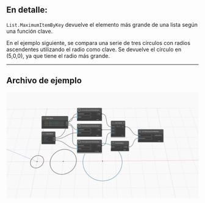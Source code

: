 ## En detalle:
`List.MaximumItemByKey` devuelve el elemento más grande de una lista según una función clave.

En el ejemplo siguiente, se compara una serie de tres círculos con radios ascendentes utilizando el radio como clave. Se devuelve el círculo en (5,0,0), ya que tiene el radio más grande.
___
## Archivo de ejemplo

![List.MaximumItemByKey](./List.MaximumItemByKey_img.jpg)
